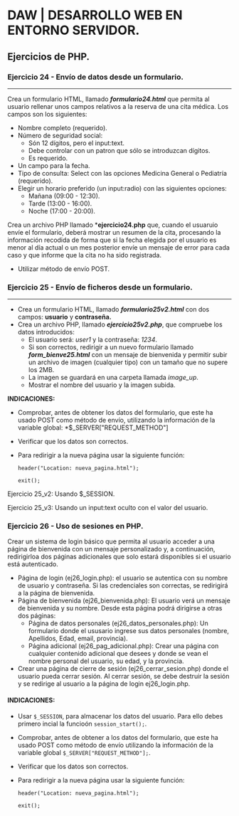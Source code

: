 # DAW | DESARROLLO WEB EN ENTORNO SERVIDOR.

## Ejercicios de PHP.

### Ejercicio 24 - Envío de datos desde un formulario.
---
Crea un formulario HTML, llamado ***formulario24.html*** que permita al usuario rellenar unos campos relativos a la reserva de una cita médica. Los campos son los siguientes:
- Nombre completo (requerido).
- Número de seguridad social:
    - Són 12 dígitos, pero el input:text.
    - Debe controlar con un patron que sólo se introduzcan dígitos.
    - Es requerido.
- Un campo para la fecha.
- Tipo de consulta: Select con las opciones Medicina General o Pediatría (requerido).
- Elegir un horario preferido (un input:radio) con las siguientes opciones:
    - Mañana (09:00 - 12:30).
    - Tarde (13:00 - 16:00).
    - Noche (17:00 - 20:00).

Crea un archivo PHP llamado ***ejercicio24.php** que, cuando el usuaruio envíe el formulario, deberá mostrar un resumen de la cita, procesando la información recodida de forma que si la fecha elegida por el usuario es menor al día actual o un mes posterior envíe un mensaje de error para cada caso y que informe que la cita no ha sido registrada.

- Utilizar método de envío POST.

### Ejercicio 25 - Envío de ficheros desde un formulario.
---
- Crea un formulario HTML, llamado ***formulario25v2.html*** con dos campos: **usuario** y **contraseña.**
- Crea un archivo PHP, llamado ***ejercicio25v2.php***, que compruebe los datos introducidos:
    - El usuario será: *user1* y la contraseña: *1234*.
    - Si son correctos, redirigir a un nuevo formulario llamado ***form_bienve25.html*** con un mensaje de bienvenida y permitir subir un archivo de imagen (cualquier tipo) con un tamaño que no supere los 2MB.
    - La imagen se guardará en una carpeta llamada *image_up*.
    - Mostrar el nombre del usuario y la imagen subida.

**INDICACIONES:**
- Comprobar, antes de obtener los datos del formulario, que este ha usado POST como método de envío, utilizando la información de la variable global: *$_SERVER["REQUEST_METHOD"]
- Verificar que los datos son correctos.
- Para redirigir a la nueva página usar la siguiente función: 

    ```header("Location: nueva_pagina.html"); ```
    
    ```exit(); ```

Ejercicio 25_v2: Usando $_SESSION.

Ejercicio 25_v3: Usando un input:text oculto con el valor del usuario. 

### Ejercicio 26 - Uso de sesiones en PHP.
Crear un sistema de login básico que permita al usuario acceder a una página de bienvenida con un mensaje personalizado y, a continuación, redirigirloa dos páginas adicionales que solo estará disponibles si el usuario está autenticado.

- Página de login (ej26_login.php): el usuario se autentica con su nombre de usuario y contraseña. Si las credenciales son correctas, se redirigirá a la página de bienvenida.
- Página de bienvenida (ej26_bienvenida.php): El usuario verá un mensaje de bienvenida y su nombre. Desde esta página podrá dirigirse a otras dos páginas:
    - Página de datos personales (ej26_datos_personales.php): Un formulario donde el ususario ingrese sus datos personales (nombre, Apellidos, Edad, email, provincia).
    - Página adicional (ej26_pag_adicional.php): Crear una página con cualquier contenido adicional que desees y donde se vean el nombre personal del usuario, su edad, y la provincia.
- Crear una página de cierre de sesión (ej26_cerrar_sesion.php) donde el usuario pueda cerrar sesión. Al cerrar sesión, se debe destruir la sesión y se redirige al usuario a la página de login ej26_login.php.

#### INDICACIONES:
- Usar ``$_SESSION``, para almacenar los datos del usuario. Para ello debes primero incial la funcioón ``session_start();``.
- Comprobar, antes de obtener a los datos del formulario, que este ha usado POST como método de envío utilizando la información de la variable global ``$_SERVER["REQUEST_METHOD"];``.
- Verificar que los datos son correctos.
- Para redirigir a la nueva página usar la siguiente función: 
    
    ``header("Location: nueva_pagina.html");``
    
    ``exit();``